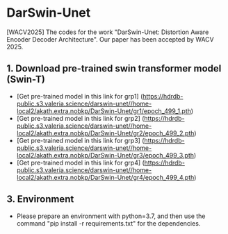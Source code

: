 # DarSwin-Unet
[WACV2025] The codes for the work "DarSwin-Unet: Distortion Aware Encoder Decoder Architecture". Our paper has been accepted by WACV 2025.

## 1. Download pre-trained swin transformer model (Swin-T)
* [Get pre-trained model in this link for grp1] (https://hdrdb-public.s3.valeria.science/darswin-unet//home-local2/akath.extra.nobkp/DarSwin-Unet/gr1/epoch_499_1.pth)
* [Get pre-trained model in this link for grp2] (https://hdrdb-public.s3.valeria.science/darswin-unet//home-local2/akath.extra.nobkp/DarSwin-Unet/gr2/epoch_499_2.pth)
* [Get pre-trained model in this link for grp3] (https://hdrdb-public.s3.valeria.science/darswin-unet//home-local2/akath.extra.nobkp/DarSwin-Unet/gr3/epoch_499_3.pth)
* [Get pre-trained model in this link for grp4] (https://hdrdb-public.s3.valeria.science/darswin-unet//home-local2/akath.extra.nobkp/DarSwin-Unet/gr4/epoch_499_4.pth)


## 3. Environment

- Please prepare an environment with python=3.7, and then use the command "pip install -r requirements.txt" for the dependencies.

